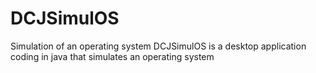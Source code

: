 # DCJSimulOS 
Simulation of an operating system 
DCJSimulOS is a desktop application coding in java that simulates an operating system
